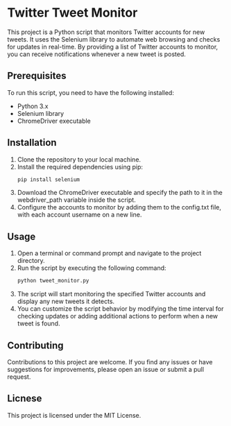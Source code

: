 # Twitter Tweet Monitor

This project is a Python script that monitors Twitter accounts for new tweets. It uses the Selenium library to automate web browsing and checks for updates in real-time. By providing a list of Twitter accounts to monitor, you can receive notifications whenever a new tweet is posted.

## Prerequisites

To run this script, you need to have the following installed:

- Python 3.x
- Selenium library
- ChromeDriver executable

## Installation

1. Clone the repository to your local machine.
2. Install the required dependencies using pip:
   ```bash
   pip install selenium
   
3. Download the ChromeDriver executable and specify the path to it in the webdriver_path variable inside the script.
4. Configure the accounts to monitor by adding them to the config.txt file, with each account username on a new line.

## Usage
1. Open a terminal or command prompt and navigate to the project directory.
2. Run the script by executing the following command:
   ```bash
   python tweet_monitor.py
   
3. The script will start monitoring the specified Twitter accounts and display any new tweets it detects.
4. You can customize the script behavior by modifying the time interval for checking updates or adding additional actions to perform when a new tweet is found.

## Contributing
Contributions to this project are welcome. If you find any issues or have suggestions for improvements, please open an issue or submit a pull request.

## Licnese
This project is licensed under the MIT License.
